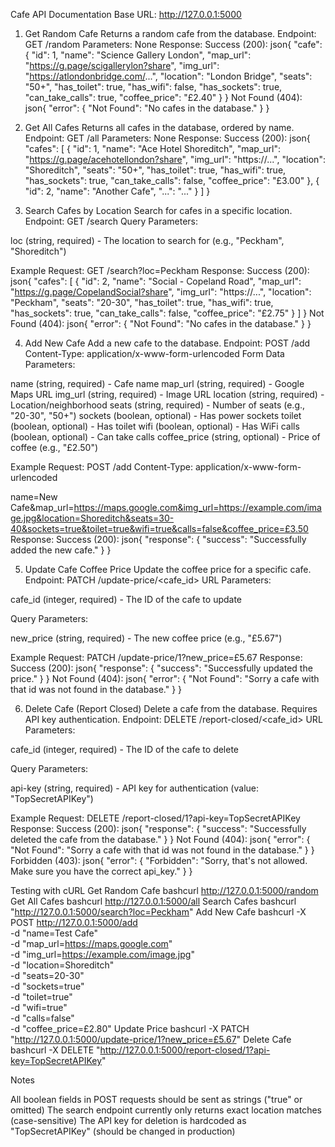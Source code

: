 Cafe API Documentation
Base URL: http://127.0.0.1:5000

1. Get Random Cafe
Returns a random cafe from the database.
Endpoint: GET /random
Parameters: None
Response:
Success (200):
json{
  "cafe": {
    "id": 1,
    "name": "Science Gallery London",
    "map_url": "https://g.page/scigallerylon?share",
    "img_url": "https://atlondonbridge.com/...",
    "location": "London Bridge",
    "seats": "50+",
    "has_toilet": true,
    "has_wifi": false,
    "has_sockets": true,
    "can_take_calls": true,
    "coffee_price": "£2.40"
  }
}
Not Found (404):
json{
  "error": {
    "Not Found": "No cafes in the database."
  }
}

2. Get All Cafes
Returns all cafes in the database, ordered by name.
Endpoint: GET /all
Parameters: None
Response:
Success (200):
json{
  "cafes": [
    {
      "id": 1,
      "name": "Ace Hotel Shoreditch",
      "map_url": "https://g.page/acehotellondon?share",
      "img_url": "https://...",
      "location": "Shoreditch",
      "seats": "50+",
      "has_toilet": true,
      "has_wifi": true,
      "has_sockets": true,
      "can_take_calls": false,
      "coffee_price": "£3.00"
    },
    {
      "id": 2,
      "name": "Another Cafe",
      "...": "..."
    }
  ]
}

3. Search Cafes by Location
Search for cafes in a specific location.
Endpoint: GET /search
Query Parameters:

loc (string, required) - The location to search for (e.g., "Peckham", "Shoreditch")

Example Request:
GET /search?loc=Peckham
Response:
Success (200):
json{
  "cafes": [
    {
      "id": 2,
      "name": "Social - Copeland Road",
      "map_url": "https://g.page/CopelandSocial?share",
      "img_url": "https://...",
      "location": "Peckham",
      "seats": "20-30",
      "has_toilet": true,
      "has_wifi": true,
      "has_sockets": true,
      "can_take_calls": false,
      "coffee_price": "£2.75"
    }
  ]
}
Not Found (404):
json{
  "error": {
    "Not Found": "No cafes in the database."
  }
}

4. Add New Cafe
Add a new cafe to the database.
Endpoint: POST /add
Content-Type: application/x-www-form-urlencoded
Form Data Parameters:

name (string, required) - Cafe name
map_url (string, required) - Google Maps URL
img_url (string, required) - Image URL
location (string, required) - Location/neighborhood
seats (string, required) - Number of seats (e.g., "20-30", "50+")
sockets (boolean, optional) - Has power sockets
toilet (boolean, optional) - Has toilet
wifi (boolean, optional) - Has WiFi
calls (boolean, optional) - Can take calls
coffee_price (string, optional) - Price of coffee (e.g., "£2.50")

Example Request:
POST /add
Content-Type: application/x-www-form-urlencoded

name=New Cafe&map_url=https://maps.google.com&img_url=https://example.com/image.jpg&location=Shoreditch&seats=30-40&sockets=true&toilet=true&wifi=true&calls=false&coffee_price=£3.50
Response:
Success (200):
json{
  "response": {
    "success": "Successfully added the new cafe."
  }
}

5. Update Cafe Coffee Price
Update the coffee price for a specific cafe.
Endpoint: PATCH /update-price/<cafe_id>
URL Parameters:

cafe_id (integer, required) - The ID of the cafe to update

Query Parameters:

new_price (string, required) - The new coffee price (e.g., "£5.67")

Example Request:
PATCH /update-price/1?new_price=£5.67
Response:
Success (200):
json{
  "response": {
    "success": "Successfully updated the price."
  }
}
Not Found (404):
json{
  "error": {
    "Not Found": "Sorry a cafe with that id was not found in the database."
  }
}

6. Delete Cafe (Report Closed)
Delete a cafe from the database. Requires API key authentication.
Endpoint: DELETE /report-closed/<cafe_id>
URL Parameters:

cafe_id (integer, required) - The ID of the cafe to delete

Query Parameters:

api-key (string, required) - API key for authentication (value: "TopSecretAPIKey")

Example Request:
DELETE /report-closed/1?api-key=TopSecretAPIKey
Response:
Success (200):
json{
  "response": {
    "success": "Successfully deleted the cafe from the database."
  }
}
Not Found (404):
json{
  "error": {
    "Not Found": "Sorry a cafe with that id was not found in the database."
  }
}
Forbidden (403):
json{
  "error": {
    "Forbidden": "Sorry, that's not allowed. Make sure you have the correct api_key."
  }
}

Testing with cURL
Get Random Cafe
bashcurl http://127.0.0.1:5000/random
Get All Cafes
bashcurl http://127.0.0.1:5000/all
Search Cafes
bashcurl "http://127.0.0.1:5000/search?loc=Peckham"
Add New Cafe
bashcurl -X POST http://127.0.0.1:5000/add \
  -d "name=Test Cafe" \
  -d "map_url=https://maps.google.com" \
  -d "img_url=https://example.com/image.jpg" \
  -d "location=Shoreditch" \
  -d "seats=20-30" \
  -d "sockets=true" \
  -d "toilet=true" \
  -d "wifi=true" \
  -d "calls=false" \
  -d "coffee_price=£2.80"
Update Price
bashcurl -X PATCH "http://127.0.0.1:5000/update-price/1?new_price=£5.67"
Delete Cafe
bashcurl -X DELETE "http://127.0.0.1:5000/report-closed/1?api-key=TopSecretAPIKey"

Notes

All boolean fields in POST requests should be sent as strings ("true" or omitted)
The search endpoint currently only returns exact location matches (case-sensitive)
The API key for deletion is hardcoded as "TopSecretAPIKey" (should be changed in production)